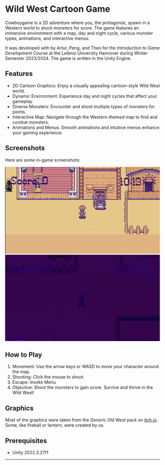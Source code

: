 # Wild West Cartoon Game

Cowboygame is a 2D adventure where you, the protagonist, spawn in a Western world to shoot monsters for score. The game features an immersive environment with a map, day and night cycle, various monster types, animations, and interactive menus.

It was developed with by Artur, Peng, and Theo for the *Introduction to Game Development* Course at the Leibniz University Hannover during Winter Semester 2023/2024. The game is written in the Unity Engine.

## Features

- 2D Cartoon Graphics: Enjoy a visually appealing cartoon-style Wild West world.
- Dynamic Environment: Experience day and night cycles that affect your gameplay.
- Diverse Monsters: Encounter and shoot multiple types of monsters for points.
- Interactive Map: Navigate through the Western-themed map to find and combat monsters.
- Animations and Menus: Smooth animations and intuitive menus enhance your gaming experience.

## Screenshots

Here are some in-game screenshots:

![Gameplay Screenshot](screenshots/Gameplay.png)
![Day and Night Cycle](screenshots/Night.png)


## How to Play

1. Movement: Use the arrow keys or WASD to move your character around the map.
2. Shooting: Click the mouse to shoot.
3. Escape: Invoke Menu
4. Objective: Shoot the monsters to gain score. Survive and thrive in the Wild West!

## Graphics

Most of the graphics were taken from the *Generic Old West* pack on [itch.io](https://bakudas.itch.io/generic-oldwest-pack). Some, like fireball or lantern, were created by us.

## Prerequisites

- Unity 2022.3.27f1

---

